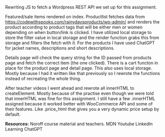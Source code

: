 Rewriting JS to fetch a Wordpress REST API we set up for this assignment.

Featured/sale items rendered on index.
Productlist fetches data from https://codewithspooks.com/rainydaysproducts/wp-admin/ and renders the product according to product tags that will be either men or women depending on when button/link is clicked. I have utilized local storage to store the filter value in local storage and the render function grabs this from storage and filters the fetch with it.
For the products I have used ChatGPT for jacket names, descriptions and short descriptions.

Details page will check the query string for the ID passed from products page and fetch the correct item (the one clicked).
There is a cart functon in place for the product page and detail page. This also uses local storage. Mostly because I had it written like that previously so I rewrote the functions instead of recreating the whole thing.

After teacher videos I went ahead and rewrote all innerHTML to createElement. Mostly because of the practise even though we were told that innerHTML was fine for this assignment.
I still have a few .innerHTML assigned because it worked better with WooCommerce API and some of their features. Like .price_html that gives you a very dynamic price setup by default.

**Resources:**
Noroff course material and teachers.
MDN
Youtube
LinkedIn Learning
ChatGPT
